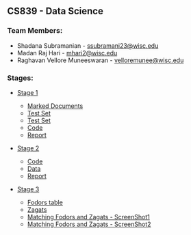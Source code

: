 ## CS839 - Data Science



### Team Members:

- Shadana Subramanian - ssubramani23@wisc.edu
- Madan Raj Hari - mhari2@wisc.edu
- Raghavan Vellore Muneeswaran - velloremunee@wisc.edu

### Stages:
- <a href = "https://github.com/raghavan94/DataScience"> Stage 1 </a>
  - <a href = "https://github.com/raghavan94/DataScience/tree/master/Dataset/AllFiles"> Marked Documents </a>
  - <a href = "https://github.com/raghavan94/DataScience/tree/master/Dataset/AllFiles/test"> Test Set </a>
  - <a href = "https://github.com/raghavan94/DataScience/tree/master/Dataset/AllFiles/train"> Test Set </a>
  - <a href = "https://github.com/raghavan94/DataScience/tree/master/Stage1/Code" > Code </a>
  - <a href = "https://github.com/raghavan94/DataScience/blob/master/Stage1/CS839%20-%20Data%20Science.pdf"> Report </a>
  
- <a href = "https://github.com/raghavan94/DataScience"> Stage 2 </a>
  - <a href = "https://github.com/raghavan94/DataScience/tree/master/Stage2/Code"> Code </a>
  - <a href = "https://github.com/raghavan94/DataScience/tree/master/Stage2/Data"> Data </a>
  - <a href = "https://github.com/raghavan94/DataScience/blob/master/Stage2/Report_Stage2.pdf"> Report </a>
  
- <a href = "https://github.com/raghavan94/DataScience"> Stage 3 </a>
  - <a href = "https://github.com/raghavan94/DataScience/blob/master/Stage3/fodors.csv"> Fodors table </a>
  - <a href = "https://github.com/raghavan94/DataScience/blob/master/Stage3/zagats.csv"> Zagats </a>
  - <a href = "https://github.com/raghavan94/DataScience/blob/master/Stage3/Zagots.png"> Matching Fodors and Zagats - ScreenShot1 </a>
  - <a href = "https://github.com/raghavan94/DataScience/blob/master/Stage3/Zagots_1.png"> Matching Fodors and Zagats - ScreenShot2 </a>

